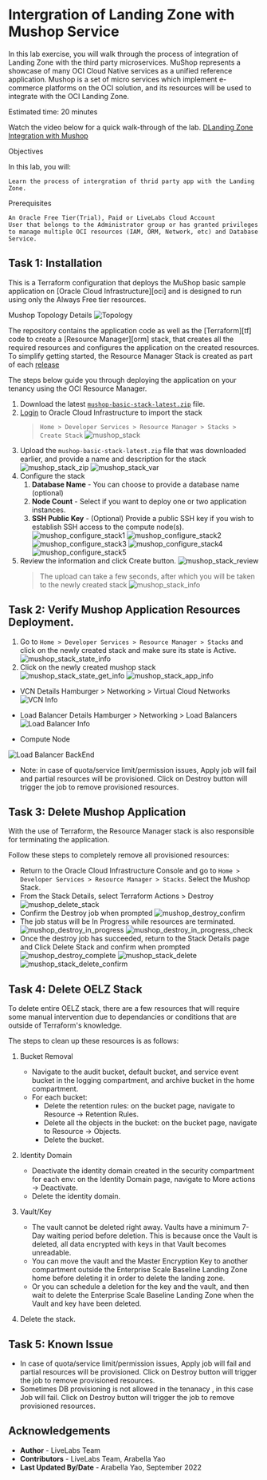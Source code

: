 
# Intergration of Landing Zone with Mushop Service

In this lab exercise, you will walk through the process of integration of Landing Zone with the third party microservices. MuShop represents a showcase of many OCI Cloud Native services as a unified reference application. Mushop is a set of micro services which implement e-commerce platforms on the OCI solution, and its resources will be used to integrate with the OCI Landing Zone.

Estimated time: 20 minutes

Watch the video below for a quick walk-through of the lab. 
[DLanding Zone Integration with Mushop](videohub:1_5wzjars7)

Objectives

In this lab, you will:

    Learn the process of intergration of thrid party app with the Landing Zone.

Prerequisites

    An Oracle Free Tier(Trial), Paid or LiveLabs Cloud Account
    User that belongs to the Administrator group or has granted privileges to manage multiple OCI resources (IAM, ORM, Network, etc) and Database Service.

## Task 1: Installation

This is a Terraform configuration that deploys the MuShop basic sample application on [Oracle Cloud Infrastructure][oci] and is designed to run using only the Always Free tier resources.

Mushop Topology Details
![Topology](.//images/mushop-topology.png)

The repository contains the application code as well as the [Terraform][tf] code to create a [Resource Manager][orm] stack, that creates all the required resources and configures the application on the created resources. To simplify getting started, the Resource Manager Stack is created as part of each [release](https://github.com/oracle-quickstart/oci-cloudnative/releases)


The steps below guide you through deploying the application on your tenancy using the OCI Resource Manager.

1. Download the latest [`mushop-basic-stack-latest.zip`](https://github.com/oracle-quickstart/oci-cloudnative/releases/latest/download/mushop-basic-stack-latest.zip) file.
2. [Login](https://cloud.oracle.com/resourcemanager/stacks/create) to Oracle Cloud Infrastructure to import the stack
    > `Home > Developer Services > Resource Manager > Stacks > Create Stack`
    ![mushop_stack](.//images/mushop-create-stack.png)
3. Upload the `mushop-basic-stack-latest.zip` file that was downloaded earlier, and provide a name and description for the stack
    ![mushop_stack_zip](.//images/mushop-upload-zip-file.png)
    ![mushop_stack_var](.//images/mushop-upload-zip-var-name.png)
4. Configure the stack
   1. **Database Name** - You can choose to provide a database name (optional)
   2. **Node Count** - Select if you want to deploy one or two application instances.
   3. **SSH Public Key** - (Optional) Provide a public SSH key if you wish to establish SSH access to the compute node(s).
   ![mushop_configure_stack1](.//images/mushop-optional-configuration.png)
   ![mushop_configure_stack2](.//images/mushop-advanced-resource.png)
   ![mushop_configure_stack3](.//images/mushop-lb-advanced-resource.png)
   ![mushop_configure_stack4](.//images/mushop-lb-advanced-resource-options.png)
   ![mushop_configure_stack5](.//images/mushop-create-stack.png)
5. Review the information and click Create button.
   ![mushop_stack_review](.//images/mushop-stack-review.png)
   > The upload can take a few seconds, after which you will be taken to the newly created stack
   ![mushop_stack_info](.//images/mushop-stack-info.png)



## Task 2: Verify Mushop Application Resources Deployment.

1) Go to `Home > Developer Services > Resource Manager > Stacks` and click on the newly created stack and make sure its state is Active.
   ![mushop_stack_state_info](.//images/mushop-stack-state-info.png)
2) Click on the newly created mushop stack
   ![mushop_stack_state_get_info](.//images/mushop-stack-get-information.png)
   ![mushop_stack_app_info](.//images/mushop-app-information.png)


* VCN Details
Hamburger > Networking > Virtual Cloud Networks
![VCN Info](.//images/mushop-vcn-info.png)

* Load Balancer Details
Hamburger > Networking > Load Balancers
![Load Balancer Info](.//images/mushop-lb.png)

* Compute Node

![Load Balancer BackEnd](.//images/mushop-lb-backend.png)

* Note: in case of quota/service limit/permission issues, Apply job will fail and partial resources will be provisioned. Click on Destroy button will trigger the job to remove provisioned resources.

## Task 3: Delete Mushop Application  

With the use of Terraform, the Resource Manager stack is also responsible for terminating the application.

Follow these steps to completely remove all provisioned resources:

* Return to the Oracle Cloud Infrastructure Console and go to `Home > Developer Services > Resource Manager > Stacks`. Select the Mushop Stack.
* From the Stack Details, select Terraform Actions > Destroy
    ![mushop_delete_stack](.//images/mushop-delete-stack.png)
* Confirm the Destroy job when prompted
    ![mushop_destroy_confirm](.//images/mushop-destroy-confirm.png)
* The job status will be In Progress while resources are terminated. 
    ![mushop_destroy_in_progress](.//images/mushop-destroy-in-progress.png)
    ![mushop_destroy_in_progress_check](.//images/mushop-destroy-in-progress-check.png)
* Once the destroy job has succeeded, return to the Stack Details page and Click Delete Stack and confirm when prompted
    ![mushop_destroy_complete](.//images/mushop-destroy-complete.png)
    ![mushop_stack_delete](.//images/mushop-stack-delete.png)
    ![mushop_stack_delete_confirm](.//images/mushop-stack-delete-confirm.png)


## Task 4: Delete OELZ Stack 

To delete entire OELZ stack, there are a few resources that will require some manual intervention due to dependancies or conditions that are outside of Terraform's knowledge. 

The steps to clean up these resources is as follows: 

1. Bucket Removal
    - Navigate to the audit bucket, default bucket, and service event bucket in the logging compartment, and archive bucket in the home compartment.
    - For each bucket:
        - Delete the retention rules: on the bucket page, navigate to Resource → Retention Rules.
        - Delete all the objects in the bucket: on the bucket page, navigate to Resource → Objects.
        - Delete the bucket.

2. Identity Domain
    - Deactivate the identity domain created in the security compartment for each env: on the Identity Domain page, navigate to More actions → Deactivate.
    - Delete the identity domain. 

3. Vault/Key
    - The vault cannot be deleted right away. Vaults have a minimum 7-Day waiting period before deletion. This is because once the Vault is deleted, all    data encrypted with keys in that Vault becomes unreadable. 
    * You can move the vault and the Master Encryption Key to another compartment outside the Enterprise Scale Baseline Landing Zone home before deleting it in order to delete the landing zone.
    * Or you can schedule a deletion for the key and the vault, and then wait to delete the Enterprise Scale Baseline Landing Zone when the Vault and key have been deleted. 

4. Delete the stack.

Task 5: Known Issue 
--- 

* In case of quota/service limit/permission issues, Apply job will fail and partial resources will be provisioned. Click on Destroy button will trigger the job to remove provisioned resources.
* Sometimes DB provisioning is not allowed in the tenanacy , in this case Job will fail. Click on Destroy button will trigger the job to remove provisioned resources.

## Acknowledgements

* **Author** - LiveLabs Team
* **Contributors** - LiveLabs Team, Arabella Yao
* **Last Updated By/Date** - Arabella Yao, September 2022
